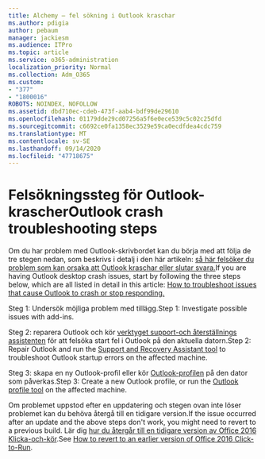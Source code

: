 ```yaml
---
title: Alchemy – fel sökning i Outlook kraschar
ms.author: pdigia
author: pebaum
manager: jackiesm
ms.audience: ITPro
ms.topic: article
ms.service: o365-administration
localization_priority: Normal
ms.collection: Adm_O365
ms.custom:
- "377"
- "1800016"
ROBOTS: NOINDEX, NOFOLLOW
ms.assetid: dbd710ec-cdeb-473f-aab4-bdf99de29610
ms.openlocfilehash: 01179dde29cd07256a5f6e0ece539c5c02c25dfd
ms.sourcegitcommit: c6692ce0fa1358ec3529e59ca0ecdfdea4cdc759
ms.translationtype: MT
ms.contentlocale: sv-SE
ms.lasthandoff: 09/14/2020
ms.locfileid: "47718675"
---
```

# <a name="outlook-crash-troubleshooting-steps"></a><span data-ttu-id="22cd0-102">Felsökningssteg för Outlook-krascher</span><span class="sxs-lookup"><span data-stu-id="22cd0-102">Outlook crash troubleshooting steps</span></span>

<span data-ttu-id="22cd0-103">Om du har problem med Outlook-skrivbordet kan du börja med att följa de tre stegen nedan, som beskrivs i detalj i den här artikeln: [så här felsöker du problem som kan orsaka att Outlook kraschar eller slutar svara.](https://docs.microsoft.com/exchange/troubleshoot/outlook-crashes/crash-issues)</span><span class="sxs-lookup"><span data-stu-id="22cd0-103">If you are having Outlook desktop crash issues, start by following the three steps below, which are all listed in detail in this article: [How to troubleshoot issues that cause Outlook to crash or stop responding.](https://docs.microsoft.com/exchange/troubleshoot/outlook-crashes/crash-issues)</span></span>
  
<span data-ttu-id="22cd0-104">Steg 1: Undersök möjliga problem med tillägg.</span><span class="sxs-lookup"><span data-stu-id="22cd0-104">Step 1: Investigate possible issues with add-ins.</span></span>
  
<span data-ttu-id="22cd0-105">Steg 2: reparera Outlook och kör [verktyget support-och återställnings assistenten](https://aka.ms/SaRA-OutlookWontStart) för att felsöka start fel i Outlook på den aktuella datorn.</span><span class="sxs-lookup"><span data-stu-id="22cd0-105">Step 2: Repair Outlook and run the [Support and Recovery Assistant tool](https://aka.ms/SaRA-OutlookWontStart) to troubleshoot Outlook startup errors on the affected machine.</span></span>
  
<span data-ttu-id="22cd0-106">Steg 3: skapa en ny Outlook-profil eller kör [Outlook-profilen](https://aka.ms/SaRA-OutlookSetupProfile) på den dator som påverkas.</span><span class="sxs-lookup"><span data-stu-id="22cd0-106">Step 3: Create a new Outlook profile, or run the [Outlook profile tool](https://aka.ms/SaRA-OutlookSetupProfile) on the affected machine.</span></span>
  
<span data-ttu-id="22cd0-107">Om problemet uppstod efter en uppdatering och stegen ovan inte löser problemet kan du behöva återgå till en tidigare version.</span><span class="sxs-lookup"><span data-stu-id="22cd0-107">If the issue occurred after an update and the above steps don't work, you might need to revert to a previous build.</span></span> <span data-ttu-id="22cd0-108">Lär dig [hur du återgår till en tidigare version av Office 2016 Klicka-och-kör](https://support.microsoft.com/help/2770432).</span><span class="sxs-lookup"><span data-stu-id="22cd0-108">See [How to revert to an earlier version of Office 2016 Click-to-Run](https://support.microsoft.com/help/2770432).</span></span>
  